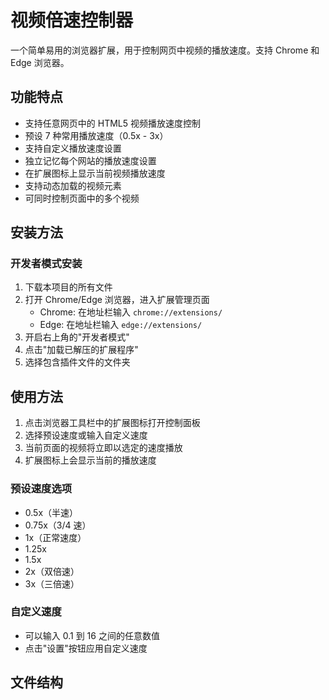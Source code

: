 # 视频倍速控制器

一个简单易用的浏览器扩展，用于控制网页中视频的播放速度。支持 Chrome 和 Edge 浏览器。

## 功能特点

- 支持任意网页中的 HTML5 视频播放速度控制
- 预设 7 种常用播放速度（0.5x - 3x）
- 支持自定义播放速度设置
- 独立记忆每个网站的播放速度设置
- 在扩展图标上显示当前视频播放速度
- 支持动态加载的视频元素
- 可同时控制页面中的多个视频

## 安装方法

### 开发者模式安装

1. 下载本项目的所有文件
2. 打开 Chrome/Edge 浏览器，进入扩展管理页面
   - Chrome: 在地址栏输入 `chrome://extensions/`
   - Edge: 在地址栏输入 `edge://extensions/`
3. 开启右上角的"开发者模式"
4. 点击"加载已解压的扩展程序"
5. 选择包含插件文件的文件夹

## 使用方法

1. 点击浏览器工具栏中的扩展图标打开控制面板
2. 选择预设速度或输入自定义速度
3. 当前页面的视频将立即以选定的速度播放
4. 扩展图标上会显示当前的播放速度

### 预设速度选项

- 0.5x（半速）
- 0.75x（3/4 速）
- 1x（正常速度）
- 1.25x
- 1.5x
- 2x（双倍速）
- 3x（三倍速）

### 自定义速度

- 可以输入 0.1 到 16 之间的任意数值
- 点击"设置"按钮应用自定义速度

## 文件结构
